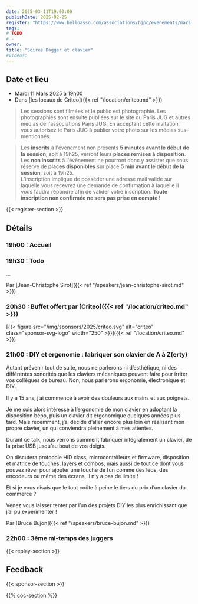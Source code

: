 ```yaml
---
date: 2025-03-11T19:00:00
publishDate: 2025-02-25
register: "https://www.helloasso.com/associations/bjpc/evenements/mars-2025"
tags:
# TODO
# - 
owner: 
title: "Soirée Dagger et clavier"
#videos:
---
```


## Date et lieu

* Mardi 11 Mars 2025 à 19h00
* Dans [les locaux de Criteo]({{< ref "/location/criteo.md" >}})

> Les sessions sont filmées et le public est photographié.
Les photographies sont ensuite publiées sur le site du Paris JUG et autres médias de l'associations Paris JUG.
En acceptant cette invitation, vous autorisez le Paris JUG à publier votre photo sur les médias sus-mentionnés.

> Les **inscrits** à l'évènement non présents **5 minutes avant le début de la session**, soit à 19h25, verront leurs **places remises à disposition**.  
Les **non inscrits** à l'évènement ne pourront donc y assister que sous réserve de **places disponibles** sur place **5 min avant le début de la session**, soit à 19h25.  
L’inscription implique de posséder une adresse mail valide sur laquelle vous recevrez une demande de confirmation à laquelle il vous faudra répondre afin de valider votre inscription.
**Toute inscription non confirmée ne sera pas prise en compte !**

{{< register-section >}}

## Détails

### 19h00 : Accueil

### 19h30 : Todo

...


Par [Jean-Christophe Sirot]({{< ref "/speakers/jean-christophe-sirot.md" >}})

### 20h30 : Buffet offert par [Criteo]({{< ref "/location/criteo.md" >}})

[{{< figure src="/img/sponsors/2025/criteo.svg" alt="criteo" class="sponsor-svg-logo" width="250" >}}]({{< ref "/location/criteo.md" >}}) 

### 21h00 : DIY et ergonomie : fabriquer son clavier de A à Z(erty)

Autant prévenir tout de suite, nous ne parlerons ni d’esthétique, ni des différentes sonorités que les claviers mécaniques peuvent faire pour irriter vos collègues de bureau. Non, nous parlerons ergonomie, électronique et DIY.

Il y a 15 ans, j’ai commencé à avoir des douleurs aux mains et aux poignets.

Je me suis alors intéressé à l’ergonomie de mon clavier en adoptant la disposition bépo, puis un clavier dit ergonomique quelques années plus tard. Mais récemment, j’ai décidé d’aller encore plus loin en réalisant mon propre clavier, un qui conviendra pleinement à mes attentes.

Durant ce talk, nous verrons comment fabriquer intégralement un clavier, de la prise USB jusqu’au bout de vos doigts.

On discutera protocole HID class, microcontrôleurs et firmware, disposition et matrice de touches, layers et combos, mais aussi de tout ce dont vous pouvez rêver pour ajouter une touche de fun comme des leds, des encodeurs ou même des écrans, il n’y a pas de limite !

Et si je vous disais que le tout coûte à peine le tiers du prix d’un clavier du commerce ?

Venez vous laisser tenter par l’un des projets DIY les plus enrichissant que j’ai pu expérimenter !

Par [Bruce Bujon]({{< ref "/speakers/bruce-bujon.md" >}})

### 22h00 : 3ème mi-temps des juggers

{{< replay-section >}}

## Feedback

{{< sponsor-section >}}

{{% coc-section %}}
